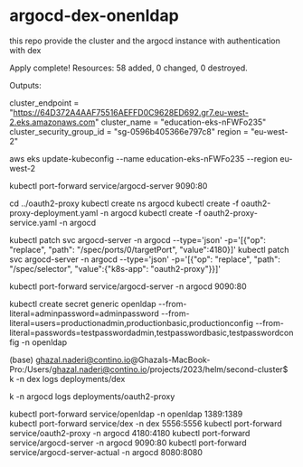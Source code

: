 # argocd-dex-onenldap
this repo provide the cluster and the argocd instance with authentication with dex




Apply complete! Resources: 58 added, 0 changed, 0 destroyed.

Outputs:

cluster_endpoint = "https://64D372A4AAF75516AEFFD0C9628ED692.gr7.eu-west-2.eks.amazonaws.com"
cluster_name = "education-eks-nFWFo235"
cluster_security_group_id = "sg-0596b405366e797c8"
region = "eu-west-2"






aws eks update-kubeconfig --name education-eks-nFWFo235 --region eu-west-2

kubectl port-forward service/argocd-server   9090:80


cd ../oauth2-proxy
kubectl create ns argocd
kubectl create -f oauth2-proxy-deployment.yaml -n argocd
kubectl create -f oauth2-proxy-service.yaml -n argocd

kubectl patch svc argocd-server -n argocd --type='json' -p='[{"op": "replace", "path": "/spec/ports/0/targetPort", "value":4180}]'
kubectl patch svc argocd-server  -n argocd --type='json' -p='[{"op": "replace", "path": "/spec/selector", "value":{"k8s-app": "oauth2-proxy"}}]'


kubectl port-forward service/argocd-server -n argocd 9090:80

kubectl create secret generic openldap --from-literal=adminpassword=adminpassword --from-literal=users=productionadmin,productionbasic,productionconfig --from-literal=passwords=testpasswordadmin,testpasswordbasic,testpasswordconfig -n openldap


(base) ghazal.naderi@contino.io@Ghazals-MacBook-Pro:/Users/ghazal.naderi@contino.io/projects/2023/helm/second-cluster$ k -n dex logs  deployments/dex

k -n argocd logs deployments/oauth2-proxy

kubectl port-forward service/openldap -n openldap 1389:1389   
kubectl port-forward service/dex -n dex 5556:5556
kubectl port-forward service/oauth2-proxy -n argocd 4180:4180
kubectl port-forward service/argocd-server -n argocd 9090:80
kubectl port-forward service/argocd-server-actual -n argocd 8080:8080
